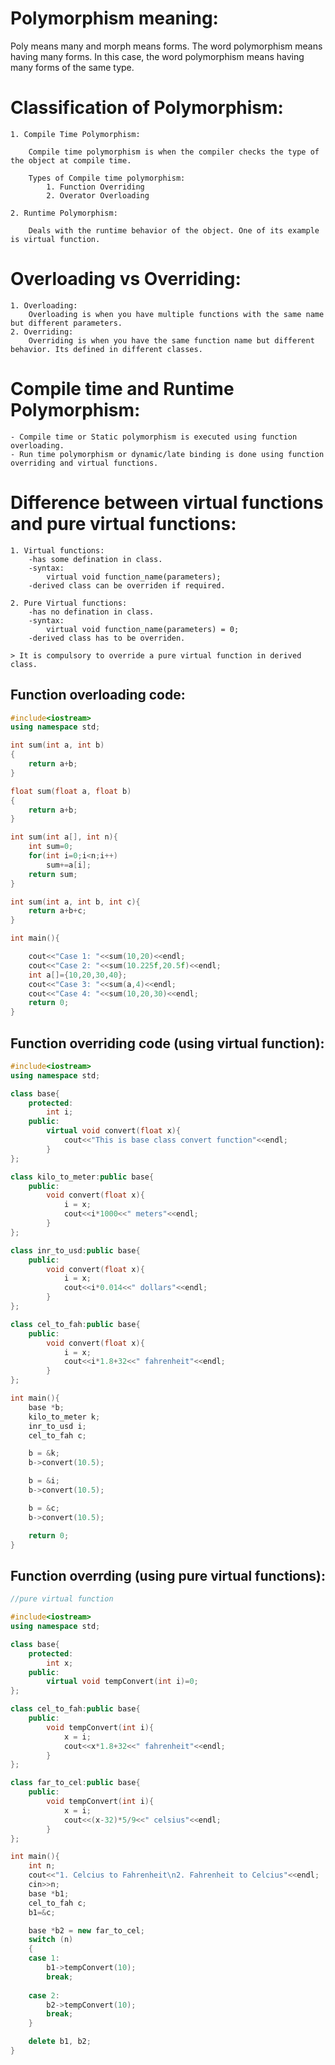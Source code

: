 # Polymorphism meaning:
Poly means many and morph means forms. The word polymorphism means having many forms. In this case, the word polymorphism means having many forms of the same type.

# Classification of Polymorphism:
    1. Compile Time Polymorphism:

        Compile time polymorphism is when the compiler checks the type of the object at compile time.

        Types of Compile time polymorphism:
            1. Function Overriding
            2. Overator Overloading
    
    2. Runtime Polymorphism:

        Deals with the runtime behavior of the object. One of its example is virtual function.

# Overloading vs Overriding:
    1. Overloading:
        Overloading is when you have multiple functions with the same name but different parameters.
    2. Overriding:
        Overriding is when you have the same function name but different behavior. Its defined in different classes.
    
# Compile time and Runtime Polymorphism:
    - Compile time or Static polymorphism is executed using function overloading.
    - Run time polymorphism or dynamic/late binding is done using function overriding and virtual functions.

# Difference between virtual functions and pure virtual functions:

    1. Virtual functions:
        -has some defination in class.
        -syntax:
            virtual void function_name(parameters);
        -derived class can be overriden if required.

    2. Pure Virtual functions:
        -has no defination in class.
        -syntax:
            virtual void function_name(parameters) = 0;
        -derived class has to be overriden.

    > It is compulsory to override a pure virtual function in derived class.

## Function overloading code:

```cpp
#include<iostream>
using namespace std;

int sum(int a, int b)
{
    return a+b;
}

float sum(float a, float b)
{
    return a+b;
}

int sum(int a[], int n){
    int sum=0;
    for(int i=0;i<n;i++)
        sum+=a[i];
    return sum;
}

int sum(int a, int b, int c){
    return a+b+c;
}

int main(){

    cout<<"Case 1: "<<sum(10,20)<<endl;
    cout<<"Case 2: "<<sum(10.225f,20.5f)<<endl;
    int a[]={10,20,30,40};
    cout<<"Case 3: "<<sum(a,4)<<endl;
    cout<<"Case 4: "<<sum(10,20,30)<<endl;
    return 0;
}
```
## Function overriding code (using virtual function):

```cpp
#include<iostream>
using namespace std;

class base{
    protected:
        int i;
    public:
        virtual void convert(float x){
            cout<<"This is base class convert function"<<endl;
        }
};

class kilo_to_meter:public base{
    public:
        void convert(float x){
            i = x;
            cout<<i*1000<<" meters"<<endl;
        }
};

class inr_to_usd:public base{
    public:
        void convert(float x){
            i = x;
            cout<<i*0.014<<" dollars"<<endl;
        }
};

class cel_to_fah:public base{
    public:
        void convert(float x){
            i = x;
            cout<<i*1.8+32<<" fahrenheit"<<endl;
        }
};

int main(){
    base *b;
    kilo_to_meter k;
    inr_to_usd i;
    cel_to_fah c;

    b = &k;
    b->convert(10.5);

    b = &i;
    b->convert(10.5);

    b = &c;
    b->convert(10.5);

    return 0;
}
```

## Function overrding (using pure virtual functions):

```cpp
//pure virtual function

#include<iostream>
using namespace std;

class base{
    protected:
        int x;
    public:
        virtual void tempConvert(int i)=0;
};

class cel_to_fah:public base{
    public:
        void tempConvert(int i){
            x = i;
            cout<<x*1.8+32<<" fahrenheit"<<endl;
        }
};

class far_to_cel:public base{
    public:
        void tempConvert(int i){
            x = i;
            cout<<(x-32)*5/9<<" celsius"<<endl;
        }
};

int main(){
    int n;
    cout<<"1. Celcius to Fahrenheit\n2. Fahrenheit to Celcius"<<endl;
    cin>>n;
    base *b1;
    cel_to_fah c;
    b1=&c;

    base *b2 = new far_to_cel;
    switch (n)
    {
    case 1:
        b1->tempConvert(10);
        break;
    
    case 2:
        b2->tempConvert(10);
        break;
    }

    delete b1, b2;
}
```
